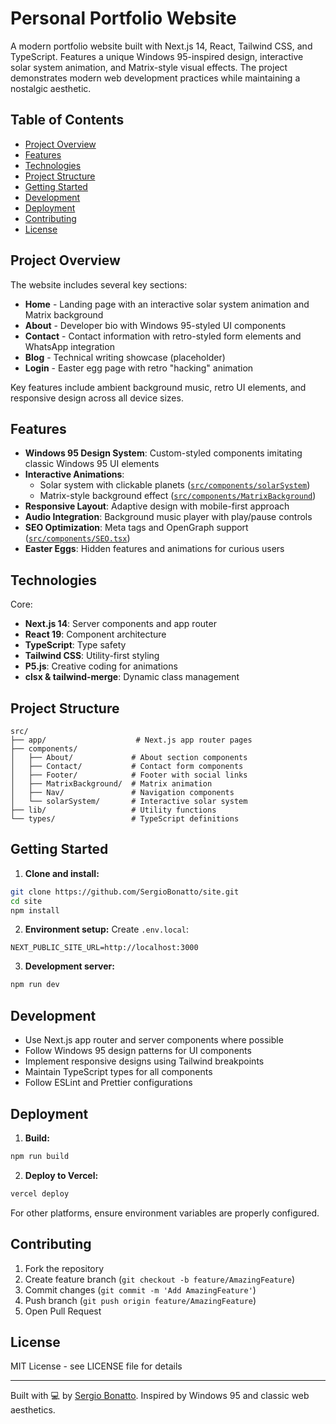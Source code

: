 # Personal Portfolio Website

A modern portfolio website built with Next.js 14, React, Tailwind CSS, and TypeScript. Features a unique Windows 95-inspired design, interactive solar system animation, and Matrix-style visual effects. The project demonstrates modern web development practices while maintaining a nostalgic aesthetic.

## Table of Contents

- [Project Overview](#project-overview)
- [Features](#features)
- [Technologies](#technologies)
- [Project Structure](#project-structure)
- [Getting Started](#getting-started)
- [Development](#development)
- [Deployment](#deployment)
- [Contributing](#contributing)
- [License](#license)

## Project Overview

The website includes several key sections:
- **Home** - Landing page with an interactive solar system animation and Matrix background
- **About** - Developer bio with Windows 95-styled UI components
- **Contact** - Contact information with retro-styled form elements and WhatsApp integration
- **Blog** - Technical writing showcase (placeholder)
- **Login** - Easter egg page with retro "hacking" animation

Key features include ambient background music, retro UI elements, and responsive design across all device sizes.

## Features

- **Windows 95 Design System**: Custom-styled components imitating classic Windows 95 UI elements
- **Interactive Animations**:
  - Solar system with clickable planets ([`src/components/solarSystem`](src/components/solarSystem))
  - Matrix-style background effect ([`src/components/MatrixBackground`](src/components/MatrixBackground))
- **Responsive Layout**: Adaptive design with mobile-first approach
- **Audio Integration**: Background music player with play/pause controls
- **SEO Optimization**: Meta tags and OpenGraph support ([`src/components/SEO.tsx`](src/components/SEO.tsx))
- **Easter Eggs**: Hidden features and animations for curious users

## Technologies

Core:
- **Next.js 14**: Server components and app router
- **React 19**: Component architecture
- **TypeScript**: Type safety
- **Tailwind CSS**: Utility-first styling
- **P5.js**: Creative coding for animations
- **clsx & tailwind-merge**: Dynamic class management

## Project Structure

```
src/
├── app/                    # Next.js app router pages
├── components/
│   ├── About/             # About section components
│   ├── Contact/           # Contact form components
│   ├── Footer/            # Footer with social links
│   ├── MatrixBackground/  # Matrix animation
│   ├── Nav/               # Navigation components
│   └── solarSystem/       # Interactive solar system
├── lib/                   # Utility functions
└── types/                 # TypeScript definitions
```

## Getting Started

1. **Clone and install:**
```bash
git clone https://github.com/SergioBonatto/site.git
cd site
npm install
```

2. **Environment setup:**
Create `.env.local`:
```
NEXT_PUBLIC_SITE_URL=http://localhost:3000
```

3. **Development server:**
```bash
npm run dev
```

## Development

- Use Next.js app router and server components where possible
- Follow Windows 95 design patterns for UI components
- Implement responsive designs using Tailwind breakpoints
- Maintain TypeScript types for all components
- Follow ESLint and Prettier configurations

## Deployment

1. **Build:**
```bash
npm run build
```

2. **Deploy to Vercel:**
```bash
vercel deploy
```

For other platforms, ensure environment variables are properly configured.

## Contributing

1. Fork the repository
2. Create feature branch (`git checkout -b feature/AmazingFeature`)
3. Commit changes (`git commit -m 'Add AmazingFeature'`)
4. Push branch (`git push origin feature/AmazingFeature`)
5. Open Pull Request

## License

MIT License - see LICENSE file for details

---

Built with 💻 by [Sergio Bonatto](https://github.com/SergioBonatto). Inspired by Windows 95 and classic web aesthetics.
